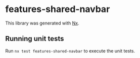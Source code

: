 # features-shared-navbar

This library was generated with [Nx](https://nx.dev).

## Running unit tests

Run `nx test features-shared-navbar` to execute the unit tests.
